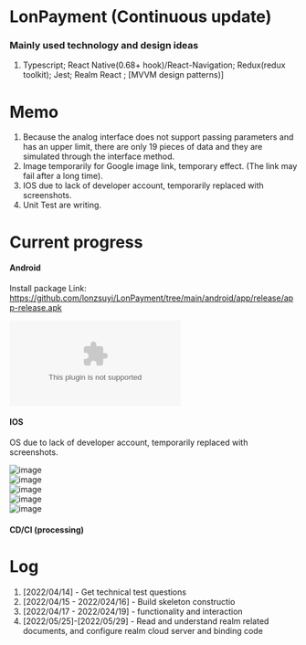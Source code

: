 # LonPayment (Continuous update)

### Mainly used technology and design ideas

1. Typescript; React Native(0.68+ hook)/React-Navigation; Redux(redux toolkit); Jest; Realm React ; [MVVM design patterns)]

# Memo 
1. Because the analog interface does not support passing parameters and has an upper limit, there are only 19 pieces of data and they are simulated through the interface method.
2. Image temporarily for Google image link, temporary effect. (The link may fail after a long time).
3. IOS due to lack of developer account, temporarily replaced with screenshots.
4. Unit Test are writing.

# Current progress 

#### Android

Install package Link:
https://github.com/lonzsuyi/LonPayment/tree/main/android/app/release/app-release.apk  

![](https://github.com/lonzsuyi/LonPayment/tree/main/android/app/release/app-release.apk)  


#### IOS
OS due to lack of developer account, temporarily replaced with screenshots.


![image](https://github.com/lonzsuyi/LonPayment/blob/main/screenshot/IMG_0008.PNG)  
![image](https://github.com/lonzsuyi/LonPayment/blob/main/screenshot/IMG_0009.PNG)  
![image](https://github.com/lonzsuyi/LonPayment/blob/main/screenshot/IMG_0010.PNG)  
![image](https://github.com/lonzsuyi/LonPayment/blob/main/screenshot/IMG_0011.PNG)  
![image](https://github.com/lonzsuyi/LonPayment/blob/main/screenshot/IMG_0012.PNG)  


####  CD/CI (processing)

# Log 

1. [2022/04/14] - Get technical test questions  
2. [2022/04/15 - 2022/024/16] - Build skeleton constructio  
3. [2022/04/17 - 2022/024/19] - functionality and interaction 
4. [2022/05/25]-[2022/05/29] - Read and understand realm related documents, and configure realm cloud server and binding code